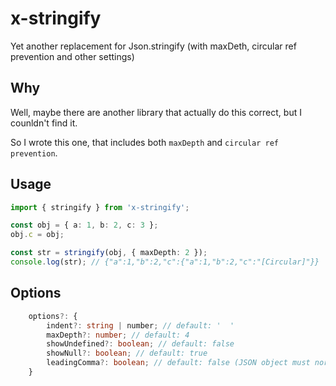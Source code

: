 # x-stringify

Yet another replacement for Json.stringify (with maxDeth, circular ref prevention and other settings) 


## Why

Well, maybe there are another library that actually do this correct, 
but I counldn't find it. 

So I wrote this one, that includes both `maxDepth` and `circular ref prevention`.

## Usage

```ts
import { stringify } from 'x-stringify';

const obj = { a: 1, b: 2, c: 3 };
obj.c = obj;

const str = stringify(obj, { maxDepth: 2 });
console.log(str); // {"a":1,"b":2,"c":{"a":1,"b":2,"c":"[Circular]"}} 
```

## Options

```ts
    options?: {
        indent?: string | number; // default: '  '
        maxDepth?: number; // default: 4
        showUndefined?: boolean; // default: false
        showNull?: boolean; // default: true
        leadingComma?: boolean; // default: false (JSON object must normally not include leading comma)
    }
```